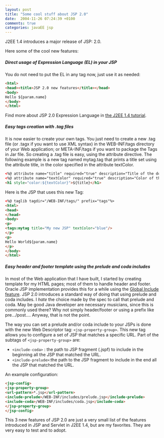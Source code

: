 ```yaml
---
layout: post
title: "Some cool stuff about JSP 2.0"
date:  2004-11-26 07:24:39 +0100
comments: true
categories: javaEE jsp
---
```

J2EE 1.4 introduces a major release of JSP: 2.0.

Here some of the cool new features:

<!-- more -->

##### Direct usage of Expression Language (EL) in your JSP
You do not need to put the EL in any tag now, just use it as needed:

``` html
<html>
<head><title>JSP 2.0 new features</title></head>
<body>
Hello ${param.name}
</body>
</html>
```
Find more about JSP 2.0 Expression Language in [the J2EE 1.4 tutorial](http://java.sun.com/j2ee/1.4/docs/tutorial/doc/JSPIntro7.html).

##### Easy tags creation with .tag files
It is now easier to create your own tags.
You just need to create a new .tag file (or .tagx if you want to use XML syntax) in the WEB-INF/tags directory of your Web application; or META-INF/tags if you want to package the Tags in Jar file. So creating a .tag file is easy, using the attribute directive. The following example is a new tag named mytag.tag that prints a title set using the attribute title, in the color specified in the attribute textColor.

``` html
<%@ attribute name="title" required="true" description="Title of the document"%>
<%@ attribute name="textColor" required="true" description="Color of the Title"%>
<h1 style="color:${textColor}">${title}</h1>
```

Here is the JSP that uses this new Tag:

``` html
<%@ taglib tagdir="/WEB-INF/tags/" prefix="tags"%>
<html>
<head>
</head>
<body>
<p>
<tags:mytag title="My new JSP" textColor="blue"/>
</p>
<p>
Hello World${param.name}
</p>
</body>
</html>
```

##### Easy header and footer template using the prelude and coda includes

In most of the Web application that I have built, I started by creating template for my HTML pages; most of them to handle header and footer. Oracle JSP implementation provides this for a while using the [Global Include feature](http://download-west.oracle.com/docs/cd/B10464_01/web.904/b10320/trandepl.htm#1005780). JSP 2.0 introduces a standard way of doing that using prelude and coda includes. I *hate* the choice made by the spec to call that prelude and coda. May be good Java developer are necessary musicians, since this is commonly used there? Why not simply header/footer or using a prefix like pre.../post.... Anyway, that is not the point.

The way you can set a prelude and/or coda include to your JSPs is done with the new Web Descriptor tag: `<jsp-property-group>`. This new tag allows you to configure a set of JSP that matches a specific URL. Part of the subtags of `<jsp-property-group>` are:

* `<include-coda>` : the path to JSP fragment (.jspf) to include in the beginning all the JSP that matched the URL.
* `<include-prelude>`:the path to the JSP fragment to include in the end all the JSP that matched the URL.

An example configuration:

``` html
<jsp-config>
<jsp-property-group>
<url-pattern>*.jsp</url-pattern>
<include-prelude>/WEB-INF/includes/prelude.jsp</include-prelude>
<include-coda>/WEB-INF/includes/coda.jsp</include-coda>
</jsp-property-group>
</jsp-config>
```

This 3 new features of JSP 2.0 are just a very small list of the features introduced in JSP and Servlet in J2EE 1.4, but are my favorites. They are very easy to test and to adopt.
